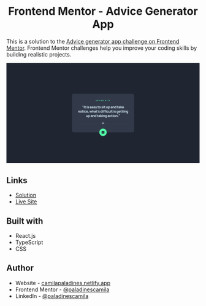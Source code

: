 <h1 align="center"> Frontend Mentor - Advice Generator App</h1>

This is a solution to the [Advice generator app challenge on Frontend Mentor](https://www.frontendmentor.io/challenges/advice-generator-app-QdUG-13db). Frontend Mentor challenges help you improve your coding skills by building realistic projects.

![](/public/screenshoot.png)

## Links

-   [Solution](https://www.frontendmentor.io/solutions/advice-generator-app-CRpfiPoZIX)
-   [Live Site](https://aga-frontend-mentor.netlify.app/)

## Built with

-   React.js
-   TypeScript
-   CSS

## Author

-   Website - [camilapaladines.netlify.app](https://camilapaladines.netlify.app/)
-   Frontend Mentor - [@paladinescamila](https://www.frontendmentor.io/profile/paladinescamila)
-   LinkedIn - [@paladinescamila](https://co.linkedin.com/in/paladinescamila)
